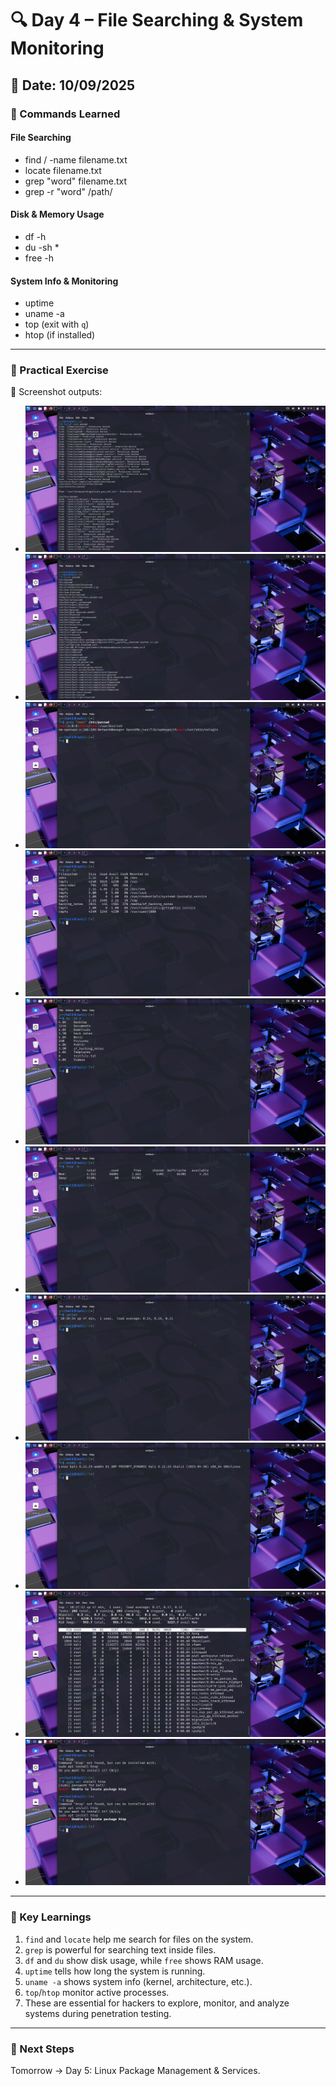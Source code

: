 # 🔍 Day 4 – File Searching & System Monitoring

## 📅 Date: 10/09/2025

### 🔹 Commands Learned

#### File Searching
- find / -name filename.txt
- locate filename.txt
- grep "word" filename.txt
- grep -r "word" /path/

#### Disk & Memory Usage
- df -h
- du -sh *
- free -h

#### System Info & Monitoring
- uptime
- uname -a
- top (exit with `q`)
- htop (if installed)

---

### 🔹 Practical Exercise
📸 Screenshot outputs:
- ![find](images/day4_find.png)
- ![locate](images/day4_locate.png)
- ![grep](images/day4_grep.png)
- ![df](images/day4_df.png)
- ![du](images/day4_du.png)
- ![free](images/day4_free.png)
- ![uptime](images/day4_uptime.png)
- ![uname](images/day4_uname.png)
- ![top](images/day4_top.png)
- ![htop](images/day4_htop.png)

---

### 🔹 Key Learnings
1. `find` and `locate` help me search for files on the system.  
2. `grep` is powerful for searching text inside files.  
3. `df` and `du` show disk usage, while `free` shows RAM usage.  
4. `uptime` tells how long the system is running.  
5. `uname -a` shows system info (kernel, architecture, etc.).  
6. `top`/`htop` monitor active processes.  
7. These are essential for hackers to explore, monitor, and analyze systems during penetration testing.

---

### 🔹 Next Steps
Tomorrow → Day 5: Linux Package Management & Services.
